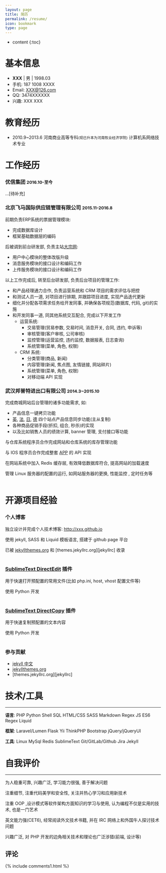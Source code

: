 ```yaml
---
layout: page
title: 简历
permalink: /resume/
icon: bookmark
type: page
---
```


* content
{:toc}

# 基本信息

- **XXX** | 男 | 1998.03
- 手机: 187 1008 XXXX
- Email: XXX@126.com
- QQ: 3474XXXXXX
- 兴趣: XXX XXX

# 教育经历

- 2010.9~2013.6 河南商业高等专科<small>(现已升本为河南牧业经济学院)</small> 计算机系网络技术专业

# 工作经历


### 优信集团 <small>2016.10-至今</small>

...[待补充]


### 北京飞马国际供应链管理有限公司 <small>2015.11-2016.8</small>

前期负责ERP系统的票据管理模块:

- 完成数据库设计
- 框架基础数据层的编码

后被调到前台研发部, 负责主站[大宗网][dazong]:

- 用户中心模块的整体改版升级
- 消息服务模块的接口设计和编码工作
- 上传服务模块的接口设计和编码工作

以上工作完成后, 转至后台研发部, 负责后台项目的管理工作:

- 和产品经理通力合作, 负责运营系统和 CRM 项目的需求评估与把控
- 和测试人员一道, 对项目进行排期, 并跟踪项目进度, 实现产品迭代更新
- 细化并分配各项需求任务给开发同事, 并确保各项规范(数据库, 代码, git)的实施
- 和开发同事一道, 同其他系统交互配合, 完成以下开发工作
    + 运营系统:
        * 交易管理(贸易参数, 交易时间, 消息开关, 合同, 违约, 申诉等)
        * 审核管理(客户审核, 公司审核)
        * 监控管理(运营监控, 违约监控, 数据报表, 日志查询)
        * 系统管理(菜单, 角色, 权限)
    + CRM 系统:
        * 分类管理(商品, 新闻)
        * 内容管理(新闻, 焦点图, 友情链接, 网站碎片)
        * 系统管理(菜单, 角色, 权限)
        * 对移动端 API 实现


### 武汉邦普特进出口有限公司 <small>2014.3~2015.10</small>

完成商城网站后台管理的诸多功能需求, 如:

- 产品信息一键拷贝功能
- [英][en], [法][fr], [日][jp], [德][de] 四个站点产品信息同步功能(主从复制)
- 各种商品促销手段(折扣, 组合, 秒杀)的实现
- 以及比如销售人员的绩效计算, banner 管理, 支付接口等功能

与仓库系统程序员合作完成网站和仓库系统的库存管理功能

与 IOS 程序员合作完成整套 [APP][app] 的 API 实现

在网站系统中加入 Redis 缓存层, 有效降低数据库符合, 提高网站的加载速度

管理  Linux 服务器的配置的运行, 如网站服务器的更换, 性能监控 , 定时任务等<br><br>

# 开源项目经验

### 个人博客

独立设计并完成个人技术博客: http://xxx.github.io

使用 jekyll, SASS 和 Liquid 模板语言, 搭建于 github page 平台

已被 [jekyllthemes.org][jekyllthemes] 和 [themes.jekyllrc.org][jekyllrc] 收录<br><br>

### [SublimeText DirectEdit][directEdit] 插件

用于快速打开预配置的常用文件(比如 php.ini, host, vhost 配置文件等)

使用 Python 开发<br><br>

### [SublimeText DirectCopy][directCopy] 插件

用于快速复制预配置的文本内容

使用 Python 开发<br><br>

### 参与贡献

- [jekyll 中文][jekyllCn]
- [jekyllthemes.org][jekyllthemes]
- [themes.jekyllrc.org][jekyllrc]

# 技术/工具
---

**语言**: PHP Python Shell SQL HTML/CSS SASS Markdown Regex JS ES6 Regex Liquid

**框架**: Laravel/Lumen Flask Yii ThinkPHP Bootstrap jQuery/jQueryUI

**工具**: Linux MySql Redis  SublimeText Git/GitLab/Github Jira Jekyll

# 自我评价
---

为人稳重可靠, 兴趣广泛, 学习能力很强, 善于解决问题

注重细节, 注重代码美学和安全性, 关注并热心学习和应用新技术

注重 OOP ,设计模式等软件架构方面知识的学习与使用, 认为编程不仅是实用的技术, 也是一门艺术

英文能力强(CET6), 经常阅读外文技术书籍, 并在 IRC 网络上和外国牛人探讨技术问题

兴趣广泛, 对 PHP 开发的边角相关技术和理论也广泛涉猎(前端, 设计等)



[en]: http://bornprettystore.com
[fr]: http://neejolie.fr
[jp]: http://harunouta.com
[de]: http://nurbesten.de
[dazong]: http://dazong.com
[directEdit]: https://packagecontrol.io/packages/DirectEdit
[directCopy]: https://packagecontrol.io/packages/DirectCopy
[ryhudong]: http://ryhudong.com
[app]: https://itunes.apple.com/us/app/born-pretty/id986675944?mt=8
[jekyllCn]: http://jekyllcn.com
[jekyllthemes]: http://jekyllthemes.org
## 评论

{% include comments1.html %}
